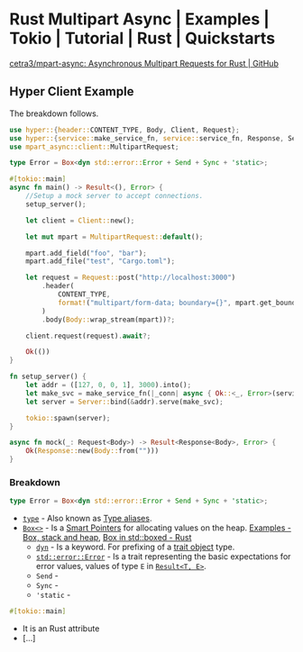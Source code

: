 # Rust Multipart Async | Examples | Tokio | Tutorial | Rust | Quickstarts
[cetra3/mpart-async: Asynchronous Multipart Requests for Rust | GitHub](https://github.com/cetra3/mpart-async)

## Hyper Client Example
The breakdown follows.
```rust
use hyper::{header::CONTENT_TYPE, Body, Client, Request};
use hyper::{service::make_service_fn, service::service_fn, Response, Server};
use mpart_async::client::MultipartRequest;

type Error = Box<dyn std::error::Error + Send + Sync + 'static>;

#[tokio::main]
async fn main() -> Result<(), Error> {
    //Setup a mock server to accept connections.
    setup_server();

    let client = Client::new();

    let mut mpart = MultipartRequest::default();

    mpart.add_field("foo", "bar");
    mpart.add_file("test", "Cargo.toml");

    let request = Request::post("http://localhost:3000")
        .header(
            CONTENT_TYPE,
            format!("multipart/form-data; boundary={}", mpart.get_boundary()),
        )
        .body(Body::wrap_stream(mpart))?;

    client.request(request).await?;

    Ok(())
}

fn setup_server() {
    let addr = ([127, 0, 0, 1], 3000).into();
    let make_svc = make_service_fn(|_conn| async { Ok::<_, Error>(service_fn(mock)) });
    let server = Server::bind(&addr).serve(make_svc);

    tokio::spawn(server);
}

async fn mock(_: Request<Body>) -> Result<Response<Body>, Error> {
    Ok(Response::new(Body::from("")))
}
```
### Breakdown
```rust
type Error = Box<dyn std::error::Error + Send + Sync + 'static>;
```
- [`type`](https://doc.rust-lang.org/reference/items/type-aliases.html) - Also known as [Type aliases](https://doc.rust-lang.org/reference/items/type-aliases.html). 
- [`Box<>`](https://doc.rust-lang.org/book/ch15-01-box.html) - Is a [Smart Pointers](https://doc.rust-lang.org/book/ch15-00-smart-pointers.html) for allocating values on the heap. [Examples - Box, stack and heap](https://doc.rust-lang.org/rust-by-example/std/box.html), [Box in std::boxed - Rust](https://doc.rust-lang.org/std/boxed/struct.Box.html)
    - [`dyn`](https://doc.rust-lang.org/std/keyword.dyn.html) - Is a keyword. For prefixing of a [trait object](https://doc.rust-lang.org/book/ch17-02-trait-objects.html) type.
    - [`std::error::Error`](https://doc.rust-lang.org/std/error/trait.Error.html) - Is a trait representing the basic expectations for error values, values of type `E` in [`Result<T, E>`](https://doc.rust-lang.org/std/result/enum.Result.html).
    - `Send` - 
    - `Sync` - 
    - `'static` - 

```rust
#[tokio::main]
```
- It is an Rust attribute
- [...]
